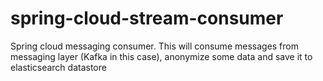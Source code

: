 # spring-cloud-stream-consumer
Spring cloud messaging consumer. This will consume messages from messaging layer (Kafka in this case), anonymize some data and save it to elasticsearch datastore
